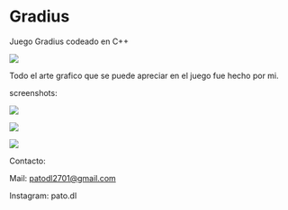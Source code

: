 # Gradius
Juego Gradius codeado en C++

![](https://github.com/PatoDL/Gradius/tree/master/Gradius/res/assets/Logo.png)

Todo el arte grafico que se puede apreciar en el juego fue hecho por mi.

screenshots:

![](https://github.com/PatoDL/Gradius/tree/master/Gradius/res/assets/screenshots/screen1.jpg)

![](https://github.com/PatoDL/Gradius/tree/master/Gradius/res/assets/screenshots/screen2.jpg)

![](https://github.com/PatoDL/Gradius/tree/master/Gradius/res/assets/screenshots/screen3.jpg)

Contacto:

Mail: patodl2701@gmail.com

Instagram: pato.dl
